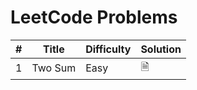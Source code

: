 # LeetCode Problems

| # | Title   | Difficulty | Solution |
|---| ------- | ---------- | -------- |
| 1 | Two Sum | Easy       |    🗎     |